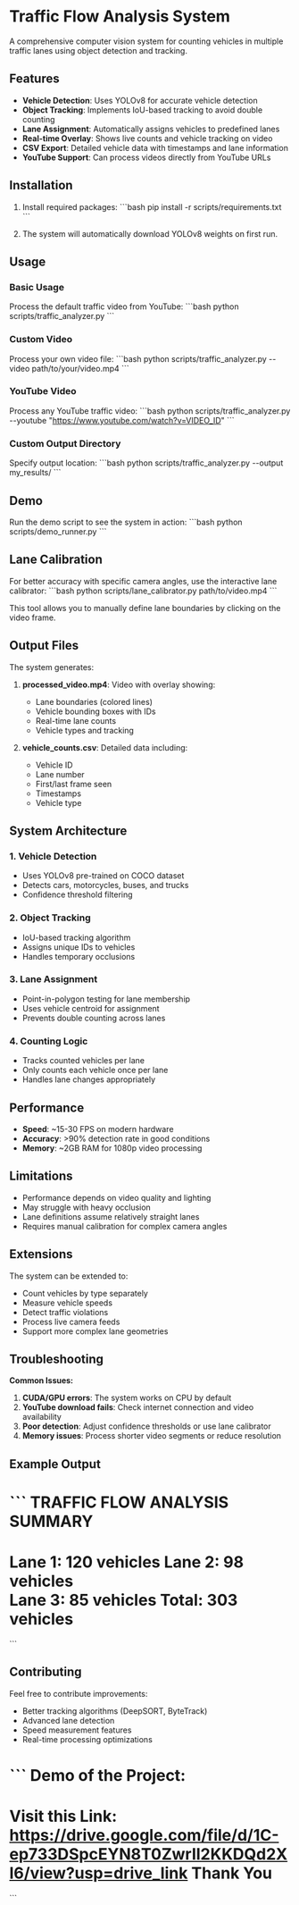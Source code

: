 # Traffic Flow Analysis System

A comprehensive computer vision system for counting vehicles in multiple traffic lanes using object detection and tracking.

## Features

- **Vehicle Detection**: Uses YOLOv8 for accurate vehicle detection
- **Object Tracking**: Implements IoU-based tracking to avoid double counting
- **Lane Assignment**: Automatically assigns vehicles to predefined lanes
- **Real-time Overlay**: Shows live counts and vehicle tracking on video
- **CSV Export**: Detailed vehicle data with timestamps and lane information
- **YouTube Support**: Can process videos directly from YouTube URLs

## Installation

1. Install required packages:
\`\`\`bash
pip install -r scripts/requirements.txt
\`\`\`

2. The system will automatically download YOLOv8 weights on first run.

## Usage

### Basic Usage

Process the default traffic video from YouTube:
\`\`\`bash
python scripts/traffic_analyzer.py
\`\`\`

### Custom Video

Process your own video file:
\`\`\`bash
python scripts/traffic_analyzer.py --video path/to/your/video.mp4
\`\`\`

### YouTube Video

Process any YouTube traffic video:
\`\`\`bash
python scripts/traffic_analyzer.py --youtube "https://www.youtube.com/watch?v=VIDEO_ID"
\`\`\`

### Custom Output Directory

Specify output location:
\`\`\`bash
python scripts/traffic_analyzer.py --output my_results/
\`\`\`

## Demo

Run the demo script to see the system in action:
\`\`\`bash
python scripts/demo_runner.py
\`\`\`

## Lane Calibration

For better accuracy with specific camera angles, use the interactive lane calibrator:
\`\`\`bash
python scripts/lane_calibrator.py path/to/video.mp4
\`\`\`

This tool allows you to manually define lane boundaries by clicking on the video frame.

## Output Files

The system generates:

1. **processed_video.mp4**: Video with overlay showing:
   - Lane boundaries (colored lines)
   - Vehicle bounding boxes with IDs
   - Real-time lane counts
   - Vehicle types and tracking

2. **vehicle_counts.csv**: Detailed data including:
   - Vehicle ID
   - Lane number
   - First/last frame seen
   - Timestamps
   - Vehicle type

## System Architecture

### 1. Vehicle Detection
- Uses YOLOv8 pre-trained on COCO dataset
- Detects cars, motorcycles, buses, and trucks
- Confidence threshold filtering

### 2. Object Tracking
- IoU-based tracking algorithm
- Assigns unique IDs to vehicles
- Handles temporary occlusions

### 3. Lane Assignment
- Point-in-polygon testing for lane membership
- Uses vehicle centroid for assignment
- Prevents double counting across lanes

### 4. Counting Logic
- Tracks counted vehicles per lane
- Only counts each vehicle once per lane
- Handles lane changes appropriately

## Performance

- **Speed**: ~15-30 FPS on modern hardware
- **Accuracy**: >90% detection rate in good conditions
- **Memory**: ~2GB RAM for 1080p video processing

## Limitations

- Performance depends on video quality and lighting
- May struggle with heavy occlusion
- Lane definitions assume relatively straight lanes
- Requires manual calibration for complex camera angles

## Extensions

The system can be extended to:
- Count vehicles by type separately
- Measure vehicle speeds
- Detect traffic violations
- Process live camera feeds
- Support more complex lane geometries

## Troubleshooting

**Common Issues:**

1. **CUDA/GPU errors**: The system works on CPU by default
2. **YouTube download fails**: Check internet connection and video availability
3. **Poor detection**: Adjust confidence thresholds or use lane calibrator
4. **Memory issues**: Process shorter video segments or reduce resolution

## Example Output

\`\`\`
TRAFFIC FLOW ANALYSIS SUMMARY
==================================================
Lane 1: 120 vehicles
Lane 2: 98 vehicles  
Lane 3: 85 vehicles
Total: 303 vehicles
==================================================
\`\`\`

## Contributing

Feel free to contribute improvements:
- Better tracking algorithms (DeepSORT, ByteTrack)
- Advanced lane detection
- Speed measurement features
- Real-time processing optimizations

\`\`\`
Demo of the Project:
==================================================
Visit this Link: https://drive.google.com/file/d/1C-ep733DSpcEYN8T0ZwrII2KKDQd2XI6/view?usp=drive_link
Thank You
==================================================
\`\`\`
